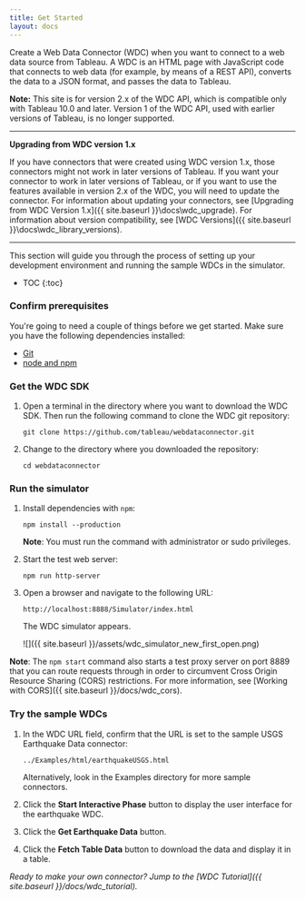 ```yaml
---
title: Get Started
layout: docs
---
```


Create a Web Data Connector (WDC) when you want to connect to a web data source from Tableau. A WDC is an HTML page
with JavaScript code that connects to web data (for example, by means of a REST API), converts the data to a JSON format,
and passes the data to Tableau.

<div class="alert alert-info">
    <b>Note:</b> This site is for version 2.x of the WDC API, which is compatible only with Tableau 10.0 and later. Version 1 of the WDC API, used with earlier versions of Tableau, is no longer supported.  
</div>

-----

**Upgrading from WDC version 1.x**
 
If you have connectors that were created using WDC version 1.x, those connectors might not work in later versions of Tableau. If you want your connector to work in later versions of Tableau, or if you want to use the features available in version 2.x of the WDC, you will need to update the connector. For information about updating your connectors, see [Upgrading from WDC Version 1.x]({{ site.baseurl }}\docs\wdc_upgrade). For information about version compatibility, see [WDC Versions]({{ site.baseurl }}\docs\wdc_library_versions).


-----

This section will guide you through the process of setting up your development environment and running the sample WDCs in the simulator.

* TOC
{:toc}

### Confirm prerequisites

You're going to need a couple of things before we get started. Make sure you have the following dependencies installed:

* [Git](https://git-scm.com/downloads)
* [node and npm](https://nodejs.org/en/download/)

### Get the WDC SDK

1. Open a terminal in the directory where you want to download the WDC SDK.  Then run the following command to clone
   the WDC git repository:

   ```
   git clone https://github.com/tableau/webdataconnector.git
   ```

1. Change to the directory where you downloaded the repository:

   ```
   cd webdataconnector
   ```

### Run the simulator

1. Install dependencies with `npm`:

   ```
   npm install --production
   ```

   **Note**: You must run the command with administrator or sudo privileges.

1. Start the test web server:

   ```
   npm run http-server
   ```

1. Open a browser and navigate to the following URL:


   ```
   http://localhost:8888/Simulator/index.html
   ```

   The WDC simulator appears.

   ![]({{ site.baseurl }}/assets/wdc_simulator_new_first_open.png)

**Note**: The `npm start` command also starts a test proxy server on port 8889 that you can route requests through in order to
circumvent Cross Origin Resource Sharing (CORS) restrictions. For more information, see
[Working with CORS]({{ site.baseurl }}/docs/wdc_cors).

### Try the sample WDCs

1. In the WDC URL field, confirm that the URL is set to the sample USGS
   Earthquake Data connector:

   ```
   ../Examples/html/earthquakeUSGS.html
   ```

   Alternatively, look in the Examples directory for more sample connectors.

1. Click the **Start Interactive Phase** button to display the user interface for the earthquake WDC.

1. Click the **Get Earthquake Data** button.

1. Click the **Fetch Table Data** button to download the data and display it in a table.


*Ready to make your own connector? Jump to the [WDC Tutorial]({{ site.baseurl }}/docs/wdc_tutorial).*
